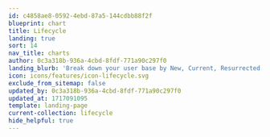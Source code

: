 ```yaml
---
id: c4858ae8-0592-4ebd-87a5-144cdbb88f2f
blueprint: chart
title: Lifecycle
landing: true
sort: 14
nav_title: charts
author: 0c3a318b-936a-4cbd-8fdf-771a90c297f0
landing_blurb: 'Break down your user base by New, Current, Resurrected, and Dormant Users'
icon: icons/features/icon-lifecycle.svg
exclude_from_sitemap: false
updated_by: 0c3a318b-936a-4cbd-8fdf-771a90c297f0
updated_at: 1717091095
template: landing-page
current-collection: lifecycle
hide_helpful: true
---
```

